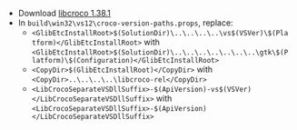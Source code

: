  * Download [libcroco 1.38.1](https://download.gnome.org/sources/libcroco/0.6/libcroco-0.6.11.tar.xz)
 * In `build\win32\vs12\croco-version-paths.props`, replace:
	* `<GlibEtcInstallRoot>$(SolutionDir)\..\..\..\..\vs$(VSVer)\$(Platform)</GlibEtcInstallRoot>` with
`<GlibEtcInstallRoot>$(SolutionDir)\..\..\..\..\..\..\..\gtk\$(Platform)\$(Configuration)</GlibEtcInstallRoot>`
	* `<CopyDir>$(GlibEtcInstallRoot)</CopyDir>` with
`<CopyDir>..\..\..\..\libcroco-rel</CopyDir>`
	* `<LibCrocoSeparateVSDllSuffix>-$(ApiVersion)-vs$(VSVer)</LibCrocoSeparateVSDllSuffix>` with
`<LibCrocoSeparateVSDllSuffix>-$(ApiVersion)</LibCrocoSeparateVSDllSuffix>`
